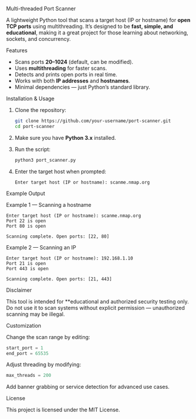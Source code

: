 Multi-threaded Port Scanner

A lightweight Python tool that scans a target host (IP or hostname) for **open TCP ports** using multithreading.
It’s designed to be **fast, simple, and educational**, making it a great project for those learning about networking, sockets, and concurrency.

Features

* Scans ports **20–1024** (default, can be modified).
* Uses **multithreading** for faster scans.
* Detects and prints open ports in real time.
* Works with both **IP addresses** and **hostnames**.
* Minimal dependencies — just Python’s standard library.

Installation & Usage

1. Clone the repository:

   ```bash
   git clone https://github.com/your-username/port-scanner.git
   cd port-scanner
   ```

2. Make sure you have **Python 3.x** installed.

3. Run the script:

   ```bash
   python3 port_scanner.py
   ```

4. Enter the target host when prompted:

   ```
   Enter target host (IP or hostname): scanme.nmap.org
   ```

Example Output

Example 1 — Scanning a hostname

```
Enter target host (IP or hostname): scanme.nmap.org
Port 22 is open
Port 80 is open

Scanning complete. Open ports: [22, 80]
```

Example 2 — Scanning an IP

```
Enter target host (IP or hostname): 192.168.1.10
Port 21 is open
Port 443 is open

Scanning complete. Open ports: [21, 443]
```

Disclaimer

This tool is intended for **educational and authorized security testing only.
Do not use it to scan systems without explicit permission — unauthorized scanning may be illegal.

Customization

Change the scan range by editing:

  ```python
  start_port = 1
  end_port = 65535
  ```
Adjust threading by modifying:

  ```python
  max_threads = 200
  ```
Add banner grabbing or service detection for advanced use cases.

License

This project is licensed under the MIT License.
